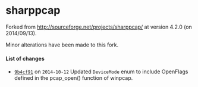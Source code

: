 sharppcap
=========

Forked from http://sourceforge.net/projects/sharppcap/ at version 4.2.0 (on 2014/09/13).

Minor alterations have been made to this fork.


#### List of changes
* [`9b4cf91`](https://github.com/pingfu/sharppcap/commit/9b4cf9106dc3da3394959478594f372954bf3b37) on `2014-10-12` Updated `DeviceMode` enum to include OpenFlags defined in the pcap_open() function of winpcap.

